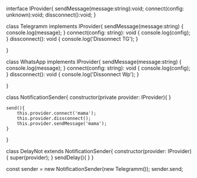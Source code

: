 interface IProvider{
    sendMessage(message:string):void;
    connect(config: unknown):void;
    dissconnect():void;
}

class Telegramm implements IProvider{
    sendMessage(message:string) {
        console.log(message);
    }
    connect(config: string): void {
        console.log(config);
    }
    dissconnect(): void {
        console.log('Dissonnect TG');
    }
    
}

class WhatsApp implements IProvider{
    sendMessage(message:string) {
        console.log(message);
    }
    connect(config: string): void {
        console.log(config);
    }
    dissconnect(): void {
        console.log('Dissonnect Wp');
    }
    
}

class NotificationSender{
    constructor(private provider: IProvider){
    }

    send(){
        this.provider.connect('mama');
        this.provider.dissconnect();
        this.provider.sendMessage('mama');
    }
}

class DelayNot extends NotificationSender{
    constructor(provider: IProvider){
        super(provider);
    }
    sendDelay(){
    }
}

const sender = new NotificationSender(new Telegramm());
sender.send;